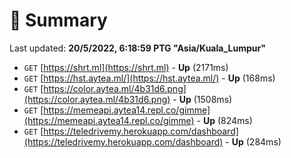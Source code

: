 # 📖 Summary
Last updated: **20/5/2022, 6:18:59 PTG "Asia/Kuala_Lumpur"**

- `GET` [https://shrt.ml](https://shrt.ml) - **Up** (2171ms)
- `GET` [https://hst.aytea.ml/](https://hst.aytea.ml/) - **Up** (168ms)
- `GET` [https://color.aytea.ml/4b31d6.png](https://color.aytea.ml/4b31d6.png) - **Up** (1508ms)
- `GET` [https://memeapi.aytea14.repl.co/gimme](https://memeapi.aytea14.repl.co/gimme) - **Up** (824ms)
- `GET` [https://teledrivemy.herokuapp.com/dashboard](https://teledrivemy.herokuapp.com/dashboard) - **Up** (284ms)
